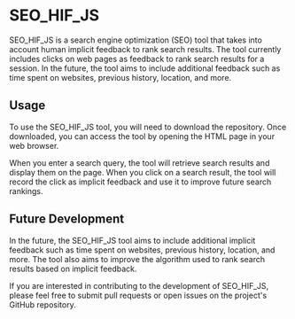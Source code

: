 # SEO_HIF_JS

SEO_HIF_JS is a search engine optimization (SEO) tool that takes into account human implicit feedback to rank search results. The tool currently includes clicks on web pages as feedback to rank search results for a session. In the future, the tool aims to include additional feedback such as time spent on websites, previous history, location, and more.

## Usage

To use the SEO_HIF_JS tool, you will need to download the repository. Once downloaded, you can access the tool by opening the HTML page in your web browser.

When you enter a search query, the tool will retrieve search results and display them on the page. When you click on a search result, the tool will record the click as implicit feedback and use it to improve future search rankings.

## Future Development

In the future, the SEO_HIF_JS tool aims to include additional implicit feedback such as time spent on websites, previous history, location, and more. The tool also aims to improve the algorithm used to rank search results based on implicit feedback.

If you are interested in contributing to the development of SEO_HIF_JS, please feel free to submit pull requests or open issues on the project's GitHub repository.

